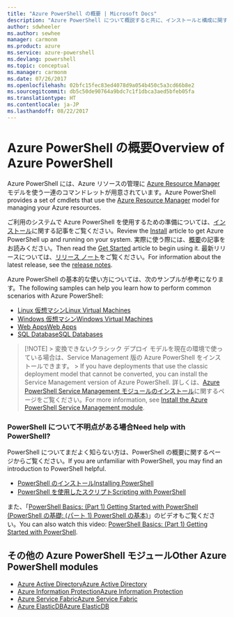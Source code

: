 ```yaml
---
title: "Azure PowerShell の概要 | Microsoft Docs"
description: "Azure PowerShell について概説すると共に、インストールと構成に関するページへのリンクを紹介します。"
author: sdwheeler
ms.author: sewhee
manager: carmonm
ms.product: azure
ms.service: azure-powershell
ms.devlang: powershell
ms.topic: conceptual
ms.manager: carmonm
ms.date: 07/26/2017
ms.openlocfilehash: 02bfc15fec83ed4078d9a054b450c5a3cd66b8e2
ms.sourcegitcommit: db5c50de90764a9bdc7c1f1dbca3aed5bfeb05fa
ms.translationtype: HT
ms.contentlocale: ja-JP
ms.lasthandoff: 08/22/2017
---
```

# <a name="overview-of-azure-powershell"></a><span data-ttu-id="402e8-103">Azure PowerShell の概要</span><span class="sxs-lookup"><span data-stu-id="402e8-103">Overview of Azure PowerShell</span></span>

<span data-ttu-id="402e8-104">Azure PowerShell には、Azure リソースの管理に [Azure Resource Manager](/azure/azure-resource-manager/resource-group-overview) モデルを使う一連のコマンドレットが用意されています。</span><span class="sxs-lookup"><span data-stu-id="402e8-104">Azure PowerShell provides a set of cmdlets that use the [Azure Resource Manager](/azure/azure-resource-manager/resource-group-overview) model for managing your Azure resources.</span></span>

<span data-ttu-id="402e8-105">ご利用のシステムで Azure PowerShell を使用するための準備については、[インストール](install-azurerm-ps.md)に関する記事をご覧ください。</span><span class="sxs-lookup"><span data-stu-id="402e8-105">Review the [Install](install-azurerm-ps.md) article to get Azure PowerShell up and running on your system.</span></span> <span data-ttu-id="402e8-106">実際に使う際には、[概要](get-started-azureps.md)の記事をお読みください。</span><span class="sxs-lookup"><span data-stu-id="402e8-106">Then read the [Get Started](get-started-azureps.md) article to begin using it.</span></span> <span data-ttu-id="402e8-107">最新リリースについては、[リリース ノート](release-notes-azureps.md)をご覧ください。</span><span class="sxs-lookup"><span data-stu-id="402e8-107">For information about the latest release, see the [release notes](release-notes-azureps.md).</span></span>

<span data-ttu-id="402e8-108">Azure PowerShell の基本的な使い方については、次のサンプルが参考になります。</span><span class="sxs-lookup"><span data-stu-id="402e8-108">The following samples can help you learn how to perform common scenarios with Azure PowerShell:</span></span>

* [<span data-ttu-id="402e8-109">Linux 仮想マシン</span><span class="sxs-lookup"><span data-stu-id="402e8-109">Linux Virtual Machines</span></span>](/azure/virtual-machines/virtual-machines-linux-powershell-samples?toc=/powershell/azure/toc.json)
* [<span data-ttu-id="402e8-110">Windows 仮想マシン</span><span class="sxs-lookup"><span data-stu-id="402e8-110">Windows Virtual Machines</span></span>](/azure/virtual-machines/virtual-machines-windows-powershell-samples?toc=/powershell/azure/toc.json)
* [<span data-ttu-id="402e8-111">Web Apps</span><span class="sxs-lookup"><span data-stu-id="402e8-111">Web Apps</span></span>](/azure/app-service-web/app-service-powershell-samples?toc=/powershell/azure/toc.json)
* [<span data-ttu-id="402e8-112">SQL Database</span><span class="sxs-lookup"><span data-stu-id="402e8-112">SQL Databases</span></span>](/azure/sql-database/sql-database-powershell-samples?toc=/powershell/azure/toc.json)

> [!NOTE]<span data-ttu-id="402e8-113"> > 変換できないクラシック デプロイ モデルを現在の環境で使っている場合は、Service Management 版の Azure PowerShell をインストールできます。</span><span class="sxs-lookup"><span data-stu-id="402e8-113"> > If you have deployments that use the classic deployment model that cannot be converted, you can install the Service Management version of Azure PowerShell.</span></span> <span data-ttu-id="402e8-114">詳しくは、[Azure PowerShell Service Management モジュールのインストール](/powershell/azure/servicemanagement/install-azure-ps)に関するページをご覧ください。</span><span class="sxs-lookup"><span data-stu-id="402e8-114">For more information, see [Install the Azure PowerShell Service Management module](/powershell/azure/servicemanagement/install-azure-ps).</span></span>

### <a name="need-help-with-powershell"></a><span data-ttu-id="402e8-115">PowerShell について不明点がある場合</span><span class="sxs-lookup"><span data-stu-id="402e8-115">Need help with PowerShell?</span></span>

<span data-ttu-id="402e8-116">PowerShell についてまだよく知らない方は、PowerShell の概要に関するページからご覧ください。</span><span class="sxs-lookup"><span data-stu-id="402e8-116">If you are unfamiliar with PowerShell, you may find an introduction to PowerShell helpful.</span></span>

* [<span data-ttu-id="402e8-117">PowerShell のインストール</span><span class="sxs-lookup"><span data-stu-id="402e8-117">Installing PowerShell</span></span>](/powershell/scripting/installing-windows-powershell)
* [<span data-ttu-id="402e8-118">PowerShell を使用したスクリプト</span><span class="sxs-lookup"><span data-stu-id="402e8-118">Scripting with PowerShell</span></span>](/powershell/scripting/scripting-with-windows-powershell)

<span data-ttu-id="402e8-119">また、「[PowerShell Basics: (Part 1) Getting Started with PowerShell (PowerShell の基礎: (パート 1) PowerShell の基本)](https://channel9.msdn.com/Blogs/Taste-of-Premier/PowerShellBasicsPart1)」のビデオもご覧ください。</span><span class="sxs-lookup"><span data-stu-id="402e8-119">You can also watch this video: [PowerShell Basics: (Part 1) Getting Started with PowerShell](https://channel9.msdn.com/Blogs/Taste-of-Premier/PowerShellBasicsPart1).</span></span>

## <a name="other-azure-powershell-modules"></a><span data-ttu-id="402e8-120">その他の Azure PowerShell モジュール</span><span class="sxs-lookup"><span data-stu-id="402e8-120">Other Azure PowerShell modules</span></span>

* [<span data-ttu-id="402e8-121">Azure Active Directory</span><span class="sxs-lookup"><span data-stu-id="402e8-121">Azure Active Directory</span></span>](/powershell/azure/active-directory/)
* [<span data-ttu-id="402e8-122">Azure Information Protection</span><span class="sxs-lookup"><span data-stu-id="402e8-122">Azure Information Protection</span></span>](/powershell/azure/aip/)
* [<span data-ttu-id="402e8-123">Azure Service Fabric</span><span class="sxs-lookup"><span data-stu-id="402e8-123">Azure Service Fabric</span></span>](/powershell/azure/service-fabric/)
* [<span data-ttu-id="402e8-124">Azure ElasticDB</span><span class="sxs-lookup"><span data-stu-id="402e8-124">Azure ElasticDB</span></span>](/powershell/azure/elasticdbjobs/)
